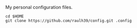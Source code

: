 My personal configuration files.

```
cd $HOME
git clone https://github.com/raulh39/config.git .config
```
